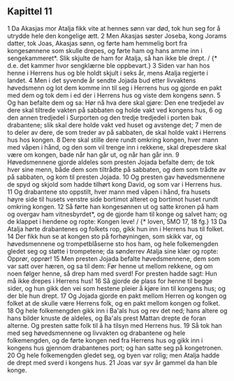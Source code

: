 ## Kapittel 11

1 Da Akasjas mor Atalja fikk vite at hennes sønn var død, tok hun seg for å utrydde hele den kongelige ætt.
2 Men Akasjas søster Joseba, kong Jorams datter, tok Joas, Akasjas sønn, og førte ham hemmelig bort fra kongesønnene som skulle drepes, og førte ham og hans amme inn i sengekammeret*. Slik skjulte de ham for Atalja, så han ikke ble drept. / {* d.e. det kammer hvor sengklærne ble oppbevart.}
3 Siden var han hos henne i Herrens hus og ble holdt skjult i seks år, mens Atalja regjerte i landet.
4 Men i det syvende år sendte Jojada bud etter livvaktens høvedsmenn og lot dem komme inn til seg i Herrens hus og gjorde en pakt med dem og tok dem i ed der i Herrens hus og viste dem kongens sønn.
5 Og han befalte dem og sa: Hør nå hva dere skal gjøre: Den ene tredjedel av dere skal tiltrede vakten på sabbaten og holde vakt ved kongens hus,
6 og den annen tredjedel i Surporten og den tredje tredjedel i porten bak drabantene; slik skal dere holde vakt ved huset og avstenge det;
7 men de to deler av dere, de som treder av på sabbaten, de skal holde vakt i Herrens hus hos kongen.
8 Dere skal stille dere rundt omkring kongen, hver mann med våpen i hånd, og den som vil trenge inn i rekkene, skal drepesdere skal være om kongen, bade når han går ut, og når han går inn.
9 Høvedsmennene gjorde aldeles som presten Jojada befalte dem; de tok hver sine menn, både dem som tiltrådte på sabbaten, og dem som trådte av på sabbaten, og kom til presten Jojada.
10 Og presten gav høvedsmennene de spyd og skjold som hadde tilhørt kong David, og som var i Herrens hus.
11 Og drabantene sto oppstilt, hver mann med våpen i hånd, fra husets høyre side til husets venstre side bortimot alteret og bortimot huset rundt omkring kongen.
12 Så førte han kongesønnen ut og satte kronen på ham og overgav ham vitnesbyrdet*, og de gjorde ham til konge og salvet ham; og de klappet i hendene og ropte: Kongen leve! / {* loven, 5MO 17, 18 fg.}
13 Da Atalja hørte drabantenes og folkets rop, gikk hun inn i Herrens hus til folket.
14 Der fikk hun se at kongen sto på forhøyningen, som skikk var, og høvedsmennene og trompetblåserne sto hos ham, og hele folkemengden gledet seg og støtte i trompetene; da sønderrev Atalja sine klær og ropte: Opprør, opprør!
15 Men presten Jojada befalte høvedsmennene, dem som var satt over hæren, og sa til dem: Før henne ut mellom rekkene, og om noen følger henne, så drep ham med sverd! For presten hadde sagt: Hun må ikke drepes i Herrens hus!
16 Så gjorde de plass for henne til begge sider, og hun gikk den vei som hestene pleier å kjøre inn til kongens hus; og der ble hun drept.
17 Og Jojada gjorde en pakt mellom Herren og kongen og folket at de skulle være Herrens folk, og en pakt mellom kongen og folket.
18 Og hele folkemengden gikk inn i Ba'als hus og rev det ned; hans altere og hans bilder knuste de aldeles, og Ba'als prest Mattan drepte de foran alterne. Og presten satte folk til å ha tilsyn med Herrens hus.
19 Så tok han med seg høvedsmennene og livvakten og drabantene og hele folkemengden, og de førte kongen ned fra Herrens hus og gikk inn i kongens hus gjennom drabantenes port; og han satte seg på kongetronen.
20 Og hele folkemengden gledet seg, og byen var rolig; men Atalja hadde de drept med sverd i kongens hus.
21 Joas var syv år gammel da han ble konge.
